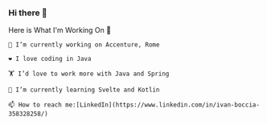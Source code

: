 ### Hi there 👋


Here is What I'm Working On 👋

    🔭 I’m currently working on Accenture, Rome

    ❤️ I love coding in Java

    🏋️ I’d love to work more with Java and Spring

    🌱 I’m currently learning Svelte and Kotlin

    📫 How to reach me:[LinkedIn](https://www.linkedin.com/in/ivan-boccia-358328258/)



